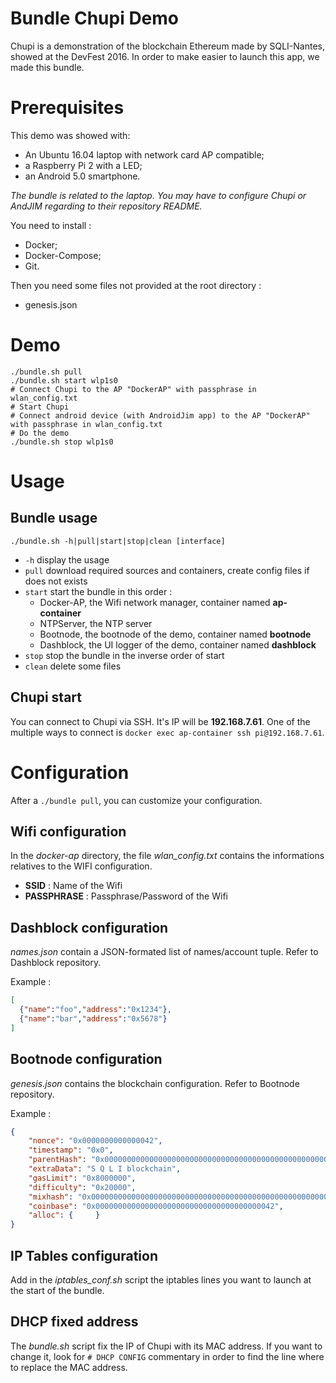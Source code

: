 Bundle Chupi Demo
===

Chupi is a demonstration of the blockchain Ethereum made by SQLI-Nantes, showed at the DevFest 2016. In order to make easier to launch this app, we made this bundle.

# Prerequisites

This demo was showed with:

* An Ubuntu 16.04 laptop with network card AP compatible;
* a Raspberry Pi 2 with a LED;
* an Android 5.0 smartphone.

_The bundle is related to the laptop. You may have to configure Chupi or AndJIM regarding to their repository README._

You need to install :

* Docker;
* Docker-Compose;
* Git.

Then you need some files not provided at the root directory : 
* genesis.json

# Demo

```
./bundle.sh pull
./bundle.sh start wlp1s0
# Connect Chupi to the AP "DockerAP" with passphrase in wlan_config.txt
# Start Chupi
# Connect android device (with AndroidJim app) to the AP "DockerAP" with passphrase in wlan_config.txt
# Do the demo
./bundle.sh stop wlp1s0
```

# Usage

## Bundle usage

`./bundle.sh -h|pull|start|stop|clean [interface]`

* `-h` display the usage
* `pull` download required sources and containers, create config files if does not exists
* `start` start the bundle in this order :
  - Docker-AP, the Wifi network manager, container named **ap-container**
  - NTPServer, the NTP server
  - Bootnode, the bootnode of the demo, container named **bootnode**
  - Dashblock, the UI logger of the demo, container named **dashblock**
* `stop` stop the bundle in the inverse order of start
*  `clean` delete some files

## Chupi start

You can connect to Chupi via SSH. It's IP will be **192.168.7.61**. One of the multiple ways to connect is `docker exec ap-container ssh pi@192.168.7.61`.

# Configuration

After a `./bundle pull`, you can customize your configuration.

## Wifi configuration

In the *docker-ap* directory, the file *wlan_config.txt* contains the informations relatives to the WIFI configuration.

* **SSID** : Name of the Wifi
* **PASSPHRASE** : Passphrase/Password of the Wifi

## Dashblock configuration

*names.json* contain a JSON-formated list of names/account tuple. Refer to Dashblock repository.

Example :

```json
[
  {"name":"foo","address":"0x1234"},
  {"name":"bar","address":"0x5678"}
]
```

## Bootnode configuration

*genesis.json* contains the blockchain configuration. Refer to Bootnode repository.

Example :

```json
{
    "nonce": "0x0000000000000042",
    "timestamp": "0x0",
    "parentHash": "0x0000000000000000000000000000000000000000000000000000000000000000",
    "extraData": "S Q L I blockchain",
    "gasLimit": "0x8000000",
    "difficulty": "0x20000",
    "mixhash": "0x0000000000000000000000000000000000000000000000000000000000000000",
    "coinbase": "0x0000000000000000000000000000000000000042",
    "alloc": {     }
}
```

## IP Tables configuration

Add in the *iptables_conf.sh* script the iptables lines you want to launch at the start of the bundle.

## DHCP fixed address

The *bundle.sh* script fix the IP of Chupi with its MAC address. If you want to change it, look for `# DHCP CONFIG` commentary in order to find the line where to replace the MAC address.
